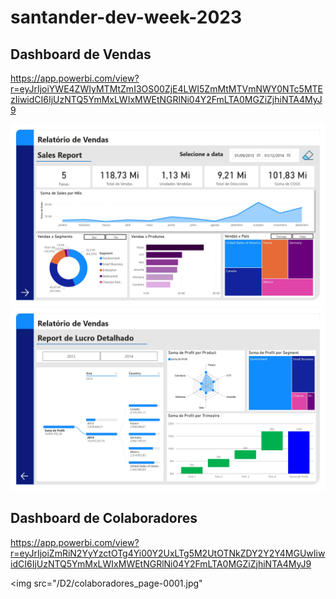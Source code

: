 # santander-dev-week-2023

## Dashboard de Vendas

https://app.powerbi.com/view?r=eyJrIjoiYWE4ZWIyMTMtZmI3OS00ZjE4LWI5ZmMtMTVmNWY0NTc5MTEzIiwidCI6IjUzNTQ5YmMxLWIxMWEtNGRlNi04Y2FmLTA0MGZiZjhiNTA4MyJ9

<img src="/powerbi/vendas_page-0001.jpg">
<img src="/powerbi/vendas_page-0002.jpg">

## Dashboard de Colaboradores

https://app.powerbi.com/view?r=eyJrIjoiZmRiN2YyYzctOTg4Yi00Y2UxLTg5M2UtOTNkZDY2Y2Y4MGUwIiwidCI6IjUzNTQ5YmMxLWIxMWEtNGRlNi04Y2FmLTA0MGZiZjhiNTA4MyJ9 

<img src="/D2/colaboradores_page-0001.jpg"
